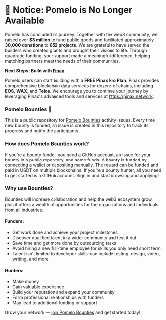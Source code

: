 # 🚧 Notice: Pomelo is No Longer Available

Pomelo has concluded its journey. Together with the web3 community, we raised over **$3 million** to fund public goods and facilitated approximately **30,000 donations** to **652 projects**. We are grateful to have served the builders who created grants and brought their visions to life. Through quadratic funding, your support made a meaningful difference, helping matching partners meet the needs of their communities.

**Next Steps: Build with [Pinax](https://pinax.network)**

Pomelo users can start building with a **FREE Pinax Pro Plan**. Pinax provides comprehensive blockchain data services for dozens of chains, including **EOS**, **WAX**, and **Telos**. We encourage you to continue your journey by leveraging Pinax's advanced tools and services at https://pinax.network.

### Pomelo Bounties 🍈
This is a public repository for [Pomelo Bounties](https://bounties.pomelo.io/) activity issues. Every time new bounty is funded, an issue is created in this repository to track its progress and notify the participants.

### How does Pomelo Bounties work?
If you’re a bounty funder, you need a GitHub account, an issue for your bounty in a public repository, and some funds. 
A bounty is funded by connecting a wallet or depositing manually. The reward can be funded and paid in USDT on multiple blockchains.
If you’re a bounty hunter, all you need to get started is a GitHub account. Sign in and start browsing and applying!

### Why use Bounties? 
Bounties will increase collaboration and help the web3 ecosystem grow, plus it offers a wealth of opportunities for the organizations and individuals from all industries.

#### Funders:
- Get work done and achieve your project milestones
- Discover qualified talent in a wider community and test it out
- Save time and get more done by outsourcing tasks
- Avoid hiring a new full-time employee for skills you only need short term
- Talent isn’t limited to developer skills–can include testing, design, video, writing, and more

#### Hunters:
- Make money
- Gain valuable experience
- Build your reputation and expand your community
- Form professional relationships with funders
- May lead to additional funding or support


Grow your network — [join Pomelo Bounties](https://bounties.pomelo.io/) and get started today!

